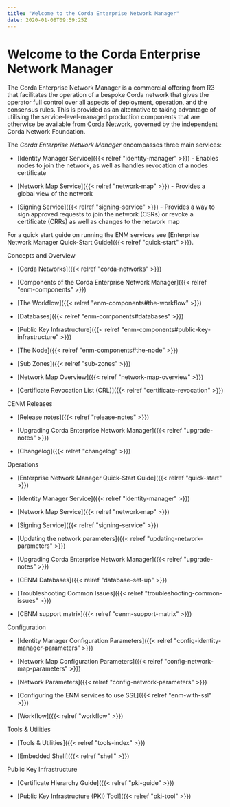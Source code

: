 ```yaml
---
title: "Welcome to the Corda Enterprise Network Manager"
date: 2020-01-08T09:59:25Z
---
```



# Welcome to the Corda Enterprise Network Manager
The Corda Enterprise Network Manager is a commercial offering from R3 that facilitates the operation of a bespoke
            Corda network that gives the operator full control over all aspects of deployment, operation, and the consensus rules.
            This is provided as an alternative to taking advantage of utilising the service-level-managed production components
            that are otherwise be available from [Corda Network](https://corda.network), governed by the independent
            Corda Network Foundation.

The *Corda Enterprise Network Manager* encompasses three main services:


* [Identity Manager Service]({{< relref "identity-manager" >}}) - Enables nodes to join the network, as well as handles revocation of a nodes certificate


* [Network Map Service]({{< relref "network-map" >}}) - Provides a global view of the network


* [Signing Service]({{< relref "signing-service" >}}) - Provides a way to sign approved requests to join the network (CSRs) or revoke a certificate
                    (CRRs) as well as changes to the network map


For a quick start guide on running the ENM services see [Enterprise Network Manager Quick-Start Guide]({{< relref "quick-start" >}}).


Concepts and Overview
* [Corda Networks]({{< relref "corda-networks" >}})

* [Components of the Corda Enterprise Network Manager]({{< relref "enm-components" >}})

* [The Workflow]({{< relref "enm-components#the-workflow" >}})

* [Databases]({{< relref "enm-components#databases" >}})

* [Public Key Infrastructure]({{< relref "enm-components#public-key-infrastructure" >}})

* [The Node]({{< relref "enm-components#the-node" >}})

* [Sub Zones]({{< relref "sub-zones" >}})

* [Network Map Overview]({{< relref "network-map-overview" >}})

* [Certificate Revocation List (CRL)]({{< relref "certificate-revocation" >}})



CENM Releases
* [Release notes]({{< relref "release-notes" >}})

* [Upgrading Corda Enterprise Network Manager]({{< relref "upgrade-notes" >}})

* [Changelog]({{< relref "changelog" >}})



Operations
* [Enterprise Network Manager Quick-Start Guide]({{< relref "quick-start" >}})

* [Identity Manager Service]({{< relref "identity-manager" >}})

* [Network Map Service]({{< relref "network-map" >}})

* [Signing Service]({{< relref "signing-service" >}})

* [Updating the network parameters]({{< relref "updating-network-parameters" >}})

* [Upgrading Corda Enterprise Network Manager]({{< relref "upgrade-notes" >}})

* [CENM Databases]({{< relref "database-set-up" >}})

* [Troubleshooting Common Issues]({{< relref "troubleshooting-common-issues" >}})

* [CENM support matrix]({{< relref "cenm-support-matrix" >}})



Configuration
* [Identity Manager Configuration Parameters]({{< relref "config-identity-manager-parameters" >}})

* [Network Map Configuration Parameters]({{< relref "config-network-map-parameters" >}})

* [Network Parameters]({{< relref "config-network-parameters" >}})

* [Configuring the ENM services to use SSL]({{< relref "enm-with-ssl" >}})

* [Workflow]({{< relref "workflow" >}})



Tools & Utilities
* [Tools & Utilities]({{< relref "tools-index" >}})

* [Embedded Shell]({{< relref "shell" >}})



Public Key Infrastructure
* [Certificate Hierarchy Guide]({{< relref "pki-guide" >}})

* [Public Key Infrastructure (PKI) Tool]({{< relref "pki-tool" >}})



